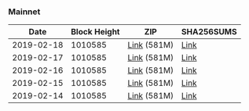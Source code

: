 ### Mainnet

|    Date    | Block Height | ZIP | SHA256SUMS |
| ---------- | ------------ | --- | ---------- |
| 2019-02-18 | 1010585 | [Link](https://s3-ap-southeast-2.amazonaws.com/ion-bootstrap/mainnet/2019-02-18/bootstrap.dat.zip) (581M) | [Link](https://s3-ap-southeast-2.amazonaws.com/ion-bootstrap/mainnet/2019-02-18/SHA256SUMS) |
| 2019-02-17 | 1010585 | [Link](https://s3-ap-southeast-2.amazonaws.com/ion-bootstrap/mainnet/2019-02-17/bootstrap.dat.zip) (581M) | [Link](https://s3-ap-southeast-2.amazonaws.com/ion-bootstrap/mainnet/2019-02-17/SHA256SUMS) |
| 2019-02-16 | 1010585 | [Link](https://s3-ap-southeast-2.amazonaws.com/ion-bootstrap/mainnet/2019-02-16/bootstrap.dat.zip) (581M) | [Link](https://s3-ap-southeast-2.amazonaws.com/ion-bootstrap/mainnet/2019-02-16/SHA256SUMS) |
| 2019-02-15 | 1010585 | [Link](https://s3-ap-southeast-2.amazonaws.com/ion-bootstrap/mainnet/2019-02-15/bootstrap.dat.zip) (581M) | [Link](https://s3-ap-southeast-2.amazonaws.com/ion-bootstrap/mainnet/2019-02-15/SHA256SUMS) |
| 2019-02-14 | 1010585 | [Link](https://s3-ap-southeast-2.amazonaws.com/ion-bootstrap/mainnet/2019-02-14/bootstrap.dat.zip) (581M) | [Link](https://s3-ap-southeast-2.amazonaws.com/ion-bootstrap/mainnet/2019-02-14/SHA256SUMS) |
